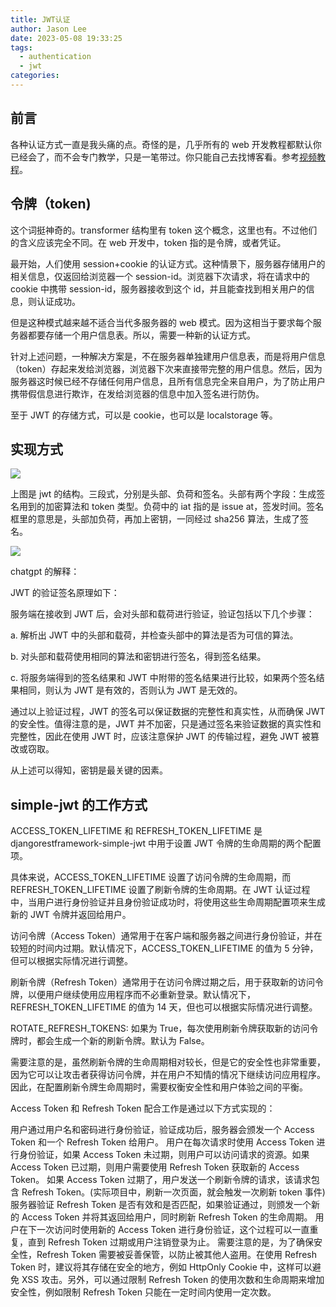 ```yaml
---
title: JWT认证
author: Jason Lee
date: 2023-05-08 19:33:25
tags:
  - authentication
  - jwt
categories:
---
```


## 前言

各种认证方式一直是我头痛的点。奇怪的是，几乎所有的 web 开发教程都默认你已经会了，而不会专门教学，只是一笔带过。你只能自己去找博客看。参考[视频教程](https://www.youtube.com/watch?v=soGRyl9ztjI&ab_channel=JavaBrains)。

## 令牌（token)

这个词挺神奇的。transformer 结构里有 token 这个概念，这里也有。不过他们的含义应该完全不同。在 web 开发中，token 指的是令牌，或者凭证。

最开始，人们使用 session+cookie 的认证方式。这种情景下，服务器存储用户的相关信息，仅返回给浏览器一个 session-id。浏览器下次请求，将在请求中的 cookie 中携带 session-id，服务器接收到这个 id，并且能查找到相关用户的信息，则认证成功。

但是这种模式越来越不适合当代多服务器的 web 模式。因为这相当于要求每个服务器都要存储一个用户信息表。所以，需要一种新的认证方式。

针对上述问题，一种解决方案是，不在服务器单独建用户信息表，而是将用户信息（token）存起来发给浏览器，浏览器下次来直接带完整的用户信息。然后，因为服务器这时候已经不存储任何用户信息，且所有信息完全来自用户，为了防止用户携带假信息进行欺诈，在发给浏览器的信息中加入签名进行防伪。

至于 JWT 的存储方式，可以是 cookie，也可以是 localstorage 等。

## 实现方式

![](https://cdn.jsdelivr.us/gh/li199-code/blog-imgs@main/16835504248481683550424778.png)

上图是 jwt 的结构。三段式，分别是头部、负荷和签名。头部有两个字段：生成签名用到的加密算法和 token 类型。负荷中的 iat 指的是 issue at，签发时间。签名框里的意思是，头部加负荷，再加上密钥，一同经过 sha256 算法，生成了签名。

![](https://cdn.jsdelivr.us/gh/li199-code/blog-imgs@main/16835498537981683549853156.png)

chatgpt 的解释：

JWT 的验证签名原理如下：

服务端在接收到 JWT 后，会对头部和载荷进行验证，验证包括以下几个步骤：

a. 解析出 JWT 中的头部和载荷，并检查头部中的算法是否为可信的算法。

b. 对头部和载荷使用相同的算法和密钥进行签名，得到签名结果。

c. 将服务端得到的签名结果和 JWT 中附带的签名结果进行比较，如果两个签名结果相同，则认为 JWT 是有效的，否则认为 JWT 是无效的。

通过以上验证过程，JWT 的签名可以保证数据的完整性和真实性，从而确保 JWT 的安全性。值得注意的是，JWT 并不加密，只是通过签名来验证数据的真实性和完整性，因此在使用 JWT 时，应该注意保护 JWT 的传输过程，避免 JWT 被篡改或窃取。

从上述可以得知，密钥是最关键的因素。

## simple-jwt 的工作方式

ACCESS_TOKEN_LIFETIME 和 REFRESH_TOKEN_LIFETIME 是 djangorestframework-simple-jwt 中用于设置 JWT 令牌的生命周期的两个配置项。

具体来说，ACCESS_TOKEN_LIFETIME 设置了访问令牌的生命周期，而 REFRESH_TOKEN_LIFETIME 设置了刷新令牌的生命周期。在 JWT 认证过程中，当用户进行身份验证并且身份验证成功时，将使用这些生命周期配置项来生成新的 JWT 令牌并返回给用户。

访问令牌（Access Token）通常用于在客户端和服务器之间进行身份验证，并在较短的时间内过期。默认情况下，ACCESS_TOKEN_LIFETIME 的值为 5 分钟，但可以根据实际情况进行调整。

刷新令牌（Refresh Token）通常用于在访问令牌过期之后，用于获取新的访问令牌，以便用户继续使用应用程序而不必重新登录。默认情况下，REFRESH_TOKEN_LIFETIME 的值为 14 天，但也可以根据实际情况进行调整。

ROTATE_REFRESH_TOKENS: 如果为 True，每次使用刷新令牌获取新的访问令牌时，都会生成一个新的刷新令牌。默认为 False。

需要注意的是，虽然刷新令牌的生命周期相对较长，但是它的安全性也非常重要，因为它可以让攻击者获得访问令牌，并在用户不知情的情况下继续访问应用程序。因此，在配置刷新令牌生命周期时，需要权衡安全性和用户体验之间的平衡。

Access Token 和 Refresh Token 配合工作是通过以下方式实现的：

用户通过用户名和密码进行身份验证，验证成功后，服务器会颁发一个 Access Token 和一个 Refresh Token 给用户。
用户在每次请求时使用 Access Token 进行身份验证，如果 Access Token 未过期，则用户可以访问请求的资源。如果 Access Token 已过期，则用户需要使用 Refresh Token 获取新的 Access Token。
如果 Access Token 过期了，用户发送一个刷新令牌的请求，该请求包含 Refresh Token。(实际项目中，刷新一次页面，就会触发一次刷新 token 事件)
服务器验证 Refresh Token 是否有效和是否匹配，如果验证通过，则颁发一个新的 Access Token 并将其返回给用户，同时刷新 Refresh Token 的生命周期。
用户在下一次访问时使用新的 Access Token 进行身份验证，这个过程可以一直重复，直到 Refresh Token 过期或用户注销登录为止。
需要注意的是，为了确保安全性，Refresh Token 需要被妥善保管，以防止被其他人盗用。在使用 Refresh Token 时，建议将其存储在安全的地方，例如 HttpOnly Cookie 中，这样可以避免 XSS 攻击。另外，可以通过限制 Refresh Token 的使用次数和生命周期来增加安全性，例如限制 Refresh Token 只能在一定时间内使用一定次数。

